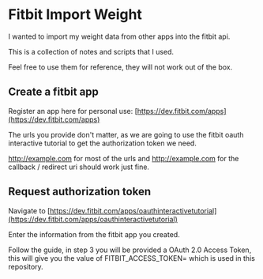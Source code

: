 # Fitbit Import Weight

I wanted to import my weight data from other apps into the fitbit api.

This is a collection of notes and scripts that I used.

Feel free to use them for reference, they will not work out of the box.

## Create a fitbit app

Register an app here for personal use: [https://dev.fitbit.com/apps](https://dev.fitbit.com/apps)

The urls you provide don't matter, as we are going to use the fitbit oauth interactive tutorial to get the authorization token we need.

http://example.com for most of the urls and http://example.com for the callback / redirect uri should work just fine.

## Request authorization token

Navigate to [https://dev.fitbit.com/apps/oauthinteractivetutorial](https://dev.fitbit.com/apps/oauthinteractivetutorial)

Enter the information from the fitbit app you created.

Follow the guide, in step 3 you will be provided a OAuth 2.0 Access Token, this will give you the value of FITBIT_ACCESS_TOKEN=<TOKEN> which is used in this repository.
